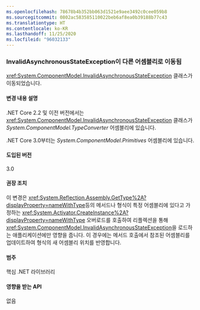 ```yaml
---
ms.openlocfilehash: 78678b4b352bb063d1521e9aee3492c0cee059b8
ms.sourcegitcommit: 0802ac583585110022beb6af8ea0b39188b77c43
ms.translationtype: HT
ms.contentlocale: ko-KR
ms.lasthandoff: 11/25/2020
ms.locfileid: "96032133"
---
```

### <a name="invalidasynchronousstateexception-moved-to-another-assembly"></a>InvalidAsynchronousStateException이 다른 어셈블리로 이동됨

<xref:System.ComponentModel.InvalidAsynchronousStateException> 클래스가 이동되었습니다.

#### <a name="change-description"></a>변경 내용 설명

.NET Core 2.2 및 이전 버전에서는 <xref:System.ComponentModel.InvalidAsynchronousStateException> 클래스가 *System.ComponentModel.TypeConverter* 어셈블리에 있습니다.

.NET Core 3.0부터는 *System.ComponentModel.Primitives* 어셈블리에 있습니다.

#### <a name="version-introduced"></a>도입된 버전

3.0

#### <a name="recommended-action"></a>권장 조치

이 변경은 <xref:System.Reflection.Assembly.GetType%2A?displayProperty=nameWithType>등의 메서드나 형식이 특정 어셈블리에 있다고 가정하는 <xref:System.Activator.CreateInstance%2A?displayProperty=nameWithType> 오버로드를 호출하여 리플렉션을 통해 <xref:System.ComponentModel.InvalidAsynchronousStateException>을 로드하는 애플리케이션에만 영향을 줍니다. 이 경우에는 메서드 호출에서 참조된 어셈블리를 업데이트하여 형식의 새 어셈블리 위치를 반영합니다.

#### <a name="category"></a>범주

핵심 .NET 라이브러리

#### <a name="affected-apis"></a>영향을 받는 API

없음

<!--

#### Affected APIs

- Not detectable via API analysis

-->
